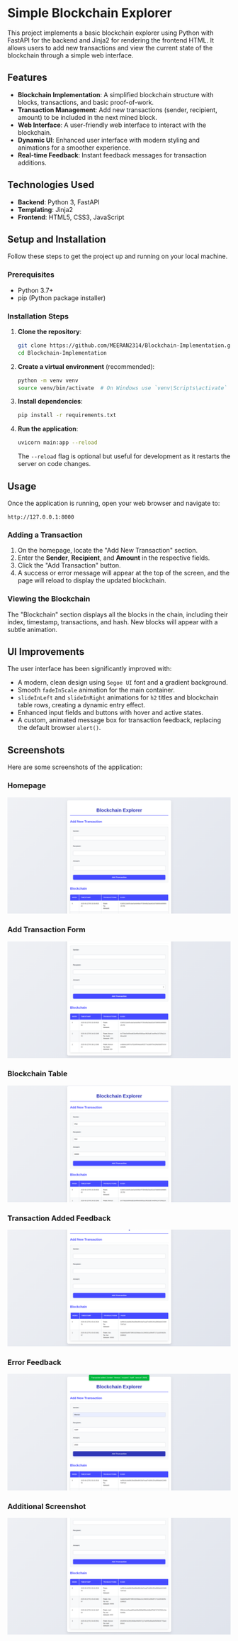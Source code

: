# Simple Blockchain Explorer

This project implements a basic blockchain explorer using Python with FastAPI for the backend and Jinja2 for rendering the frontend HTML. It allows users to add new transactions and view the current state of the blockchain through a simple web interface.

## Features

*   **Blockchain Implementation**: A simplified blockchain structure with blocks, transactions, and basic proof-of-work.
*   **Transaction Management**: Add new transactions (sender, recipient, amount) to be included in the next mined block.
*   **Web Interface**: A user-friendly web interface to interact with the blockchain.
*   **Dynamic UI**: Enhanced user interface with modern styling and animations for a smoother experience.
*   **Real-time Feedback**: Instant feedback messages for transaction additions.

## Technologies Used

*   **Backend**: Python 3, FastAPI
*   **Templating**: Jinja2
*   **Frontend**: HTML5, CSS3, JavaScript

## Setup and Installation

Follow these steps to get the project up and running on your local machine.

### Prerequisites

*   Python 3.7+
*   pip (Python package installer)

### Installation Steps

1.  **Clone the repository**:
    ```bash
    git clone https://github.com/MEERAN2314/Blockchain-Implementation.git
    cd Blockchain-Implementation
    ```

2.  **Create a virtual environment** (recommended):
    ```bash
    python -m venv venv
    source venv/bin/activate  # On Windows use `venv\Scripts\activate`
    ```

3.  **Install dependencies**:
    ```bash
    pip install -r requirements.txt
    ```

4.  **Run the application**:
    ```bash
    uvicorn main:app --reload
    ```
    The `--reload` flag is optional but useful for development as it restarts the server on code changes.

## Usage

Once the application is running, open your web browser and navigate to:

```
http://127.0.0.1:8000
```

### Adding a Transaction

1.  On the homepage, locate the "Add New Transaction" section.
2.  Enter the **Sender**, **Recipient**, and **Amount** in the respective fields.
3.  Click the "Add Transaction" button.
4.  A success or error message will appear at the top of the screen, and the page will reload to display the updated blockchain.

### Viewing the Blockchain

The "Blockchain" section displays all the blocks in the chain, including their index, timestamp, transactions, and hash. New blocks will appear with a subtle animation.

## UI Improvements

The user interface has been significantly improved with:
*   A modern, clean design using `Segoe UI` font and a gradient background.
*   Smooth `fadeInScale` animation for the main container.
*   `slideInLeft` and `slideInRight` animations for `h2` titles and blockchain table rows, creating a dynamic entry effect.
*   Enhanced input fields and buttons with hover and active states.
*   A custom, animated message box for transaction feedback, replacing the default browser `alert()`.

## Screenshots

Here are some screenshots of the application:

### Homepage
![Homepage](Output%20Images/image1.png)

### Add Transaction Form
![Add Transaction Form](Output%20Images/image2.png)

### Blockchain Table
![Blockchain Table](Output%20Images/image3.png)

### Transaction Added Feedback
![Transaction Added Feedback](Output%20Images/image4.png)

### Error Feedback
![Error Feedback](Output%20Images/image5.png)

### Additional Screenshot
![Additional Screenshot](Output%20Images/image6.png)
